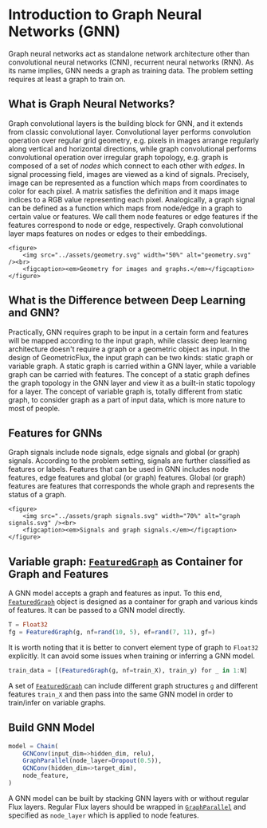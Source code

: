 # Introduction to Graph Neural Networks (GNN)

Graph neural networks act as standalone network architecture other than convolutional neural networks (CNN), recurrent neural networks (RNN). As its name implies, GNN needs a graph as training data. The problem setting requires at least a graph to train on.

## What is Graph Neural Networks?

Graph convolutional layers is the building block for GNN, and it extends from classic convolutional layer. Convolutional layer performs convolution operation over regular grid geometry, e.g. pixels in images arrange regularly along vertical and horizontal directions, while graph convolutional performs convolutional operation over irregular graph topology, e.g. graph is composed of a set of *nodes* which connect to each other with *edges*. In signal processing field, images are viewed as a kind of signals. Precisely, image can be represented as a function which maps from coordinates to color for each pixel. A matrix satisfies the definition and it maps image indices to a RGB value representing each pixel. Analogically, a graph signal can be defined as a function which maps from node/edge in a graph to certain value or features. We call them node features or edge features if the features correspond to node or edge, respectively. Graph convolutional layer maps features on nodes or edges to their embeddings.

```@raw html
<figure>
    <img src="../assets/geometry.svg" width="50%" alt="geometry.svg" /><br>
    <figcaption><em>Geometry for images and graphs.</em></figcaption>
</figure>
```

## What is the Difference between Deep Learning and GNN?

Practically, GNN requires graph to be input in a certain form and features will be mapped according to the input graph, while classic deep learning architecture doesn't require a graph or a geometric object as input. In the design of GeometricFlux, the input graph can be two kinds: static graph or variable graph. A static graph is carried within a GNN layer, while a variable graph can be carried with features. The concept of a static graph defines the graph topology in the GNN layer and view it as a built-in static topology for a layer. The concept of variable graph is, totally different from static graph, to consider graph as a part of input data, which is more nature to most of people.

## Features for GNNs

Graph signals include node signals, edge signals and global (or graph) signals. According to the problem setting, signals are further classified as features or labels. Features that can be used in GNN includes node features, edge features and global (or graph) features. Global (or graph) features are features that corresponds the whole graph and represents the status of a graph.

```@raw html
<figure>
    <img src="../assets/graph signals.svg" width="70%" alt="graph signals.svg" /><br>
    <figcaption><em>Signals and graph signals.</em></figcaption>
</figure>
```

## Variable graph: [`FeaturedGraph`](@ref) as Container for Graph and Features

A GNN model accepts a graph and features as input. To this end, [`FeaturedGraph`](@ref) object is designed as a container for graph and various kinds of features. It can be passed to a GNN model directly.

```julia
T = Float32
fg = FeaturedGraph(g, nf=rand(10, 5), ef=rand(7, 11), gf=)
```

It is worth noting that it is better to convert element type of graph to `Float32` explicitly. It can avoid some issues when training or inferring a GNN model.

```julia
train_data = [(FeaturedGraph(g, nf=train_X), train_y) for _ in 1:N]
```

A set of [`FeaturedGraph`](@ref) can include different graph structures `g` and different features `train_X` and then pass into the same GNN model in order to train/infer on variable graphs.

## Build GNN Model

```julia
model = Chain(
    GCNConv(input_dim=>hidden_dim, relu),
    GraphParallel(node_layer=Dropout(0.5)),
    GCNConv(hidden_dim=>target_dim),
    node_feature,
)
```

A GNN model can be built by stacking GNN layers with or without regular Flux layers. Regular Flux layers should be wrapped in [`GraphParallel`](@ref) and specified as `node_layer` which is applied to node features.

